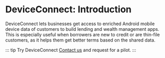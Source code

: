 # DeviceConnect: Introduction
DeviceConnect lets businesses get access to enriched Android mobile device data of customers to build lending and wealth management apps. This is especially useful when borrowers are new to credit or are thin-file customers, as it helps them get better terms based on the shared data.

::: tip Try DeviceConnect
[Contact us](https://finbox.in/contact-us) and request for a pilot.
:::
